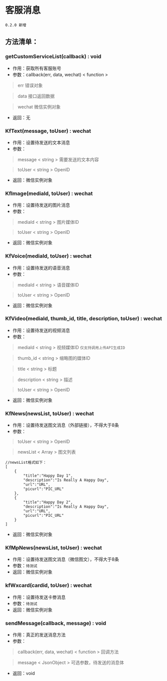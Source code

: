 # 客服消息

`0.2.0 新增`

## 方法清单：

### getCustomServiceList(callback) : void

* 作用：获取所有客服账号
* 参数：callback(err, data, wechat) < function >

> err 错误对象

> data 接口返回数据

> wechat 微信实例对象

* 返回：无


### KfText(message, toUser) : wechat

* 作用：设置待发送的文本消息
* 参数：
> message < string > 需要发送的文本内容

> toUser < string > OpenID

* 返回：微信实例对象


### KfImage(mediaId, toUser) : wechat

* 作用：设置待发送的图片消息
* 参数：
> mediaId < string > 图片媒体ID

> toUser < string > OpenID

* 返回：微信实例对象


### KfVoice(mediaId, toUser) : wechat

* 作用：设置待发送的语音消息
* 参数：
> mediaId < string > 语音媒体ID

> toUser < string > OpenID

* 返回：微信实例对象


### KfVideo(mediaId, thumb_id, title, description, toUser) : wechat
 
 * 作用：设置待发送的视频消息
 * 参数：
 > mediaId < string > 视频媒体ID `仅支持调用上传API生成ID`
 
 > thumb_id < string > 缩略图的媒体ID
 
 > title < string > 标题
 
 > description < string > 描述
 
 > toUser < string > OpenID
 
 * 返回：微信实例对象
 
 
### KfNews(newsList, toUser) : wechat

* 作用：设置待发送图文消息（外部链接），不得大于8条
* 参数：
> toUser < string > OpenID

> newsList < Array > 图文列表
```
//newsList格式如下：
[
    {
        "title":"Happy Day 1",
        "description":"Is Really A Happy Day",
        "url":"URL",
        "picurl":"PIC_URL"
    },
    {
        "title":"Happy Day 2",
        "description":"Is Really A Happy Day",
        "url":"URL",
        "picurl":"PIC_URL"
    }
]
```
 
* 返回：微信实例对象


### KfMpNews(newsList, toUser) : wechat

* 作用：设置待发送图文消息（微信图文），不得大于8条
* 参数：`待测试`
* 返回：微信实例对象

### kfWxcard(cardid, toUser) : wechat

* 作用：设置待发送卡劵消息
* 参数：`待测试`
* 返回：微信实例对象


### sendMessage(callback, message) : void

* 作用：真正的发送消息方法
* 参数：
> callback(err, data, wechat) < function > 回调方法

> message < JsonObject > 可选参数，待发送的消息体

* 返回：void